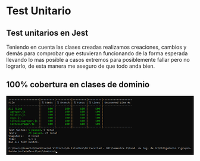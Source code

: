 # Test Unitario

## Test unitarios en Jest

Teniendo en cuenta las clases creadas realizamos creaciones, cambios y demás para comprobar que estuvieran funcionando de la forma esperada llevando lo mas posible a casos extremos para posiblemente fallar pero no lograrlo, de esta manera me aseguro de que todo anda bien.

## 100% cobertura en clases de dominio

![](<../.gitbook/assets/100 cobertura clases del dominio.png>)
